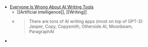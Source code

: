 - [Everyone Is Wrong About AI Writing Tools](https://thealgorithmicbridge.substack.com/p/everyone-is-wrong-about-ai-writing)
	- [[Artificial intelligence]], [[Writing]]
	- >There are tons of AI writing apps (most on top of GPT-3): Jasper, Copy, Copysmith, Otherside AI, Moonbeam, ParagraphAI
-